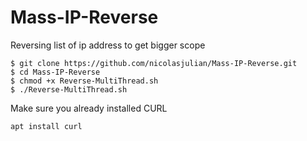 # Mass-IP-Reverse
Reversing list of ip address to get bigger scope

```
$ git clone https://github.com/nicolasjulian/Mass-IP-Reverse.git
$ cd Mass-IP-Reverse
$ chmod +x Reverse-MultiThread.sh
$ ./Reverse-MultiThread.sh
```
Make sure you already installed CURL
```
apt install curl 
```
